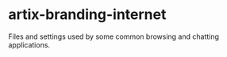 # artix-branding-internet

Files and settings used by some common browsing and chatting applications.
